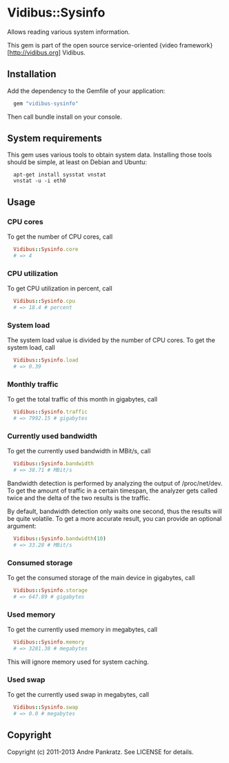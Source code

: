 # Vidibus::Sysinfo

Allows reading various system information.

This gem is part of the open source service-oriented {video framework}[http://vidibus.org] Vidibus.


## Installation

Add the dependency to the Gemfile of your application:

```ruby
  gem "vidibus-sysinfo"
```

Then call bundle install on your console.


## System requirements

This gem uses various tools to obtain system data. Installing those tools should be simple, at least on Debian and Ubuntu:

```shell
  apt-get install sysstat vnstat
  vnstat -u -i eth0
```

## Usage

### CPU cores

To get the number of CPU cores, call

```ruby
  Vidibus::Sysinfo.core
  # => 4
```

### CPU utilization

To get CPU utilization in percent, call

```ruby
  Vidibus::Sysinfo.cpu
  # => 18.4 # percent
```

### System load

The system load value is divided by the number of CPU cores.
To get the system load, call

```ruby
  Vidibus::Sysinfo.load
  # => 0.39
```

### Monthly traffic

To get the total traffic of this month in gigabytes, call

```ruby
  Vidibus::Sysinfo.traffic
  # => 7992.15 # gigabytes
```

### Currently used bandwidth

To get the currently used bandwidth in MBit/s, call

```ruby
  Vidibus::Sysinfo.bandwidth
  # => 38.71 # MBit/s
```

Bandwidth detection is performed by analyzing the output of /proc/net/dev.
To get the amount of traffic in a certain timespan, the analyzer gets
called twice and the delta of the two results is the traffic.

By default, bandwidth detection only waits one second, thus the results
will be quite volatile. To get a more accurate result, you can provide
an optional argument:

```ruby
  Vidibus::Sysinfo.bandwidth(10)
  # => 33.28 # MBit/s
```

### Consumed storage

To get the consumed storage of the main device in gigabytes, call

```ruby
  Vidibus::Sysinfo.storage
  # => 647.89 # gigabytes
```

### Used memory

To get the currently used memory in megabytes, call

```ruby
  Vidibus::Sysinfo.memory
  # => 3281.38 # megabytes
```

This will ignore memory used for system caching.


### Used swap

To get the currently used swap in megabytes, call

```ruby
  Vidibus::Sysinfo.swap
  # => 0.0 # megabytes
```

## Copyright

Copyright (c) 2011-2013 Andre Pankratz. See LICENSE for details.
